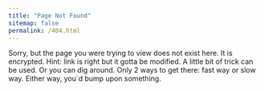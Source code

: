 ```yaml
---
title: "Page Not Found"
sitemap: false
permalink: /404.html
---
```


Sorry, but the page you were trying to view does not exist here. It is encrypted. Hint: link is right but it gotta be modified. A little bit of trick can be used. Or you can dig around. Only 2 ways to get there: fast way or slow way. Either way, you´d bump upon something.
